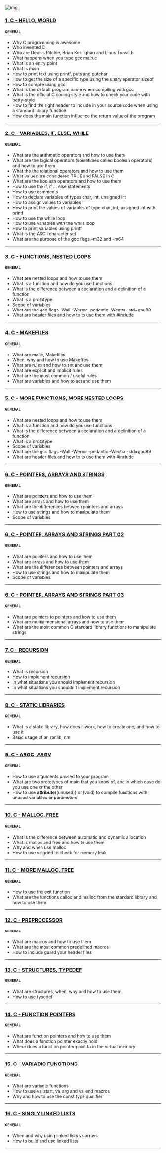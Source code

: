 ![img](https://ict.iitk.ac.in/wp-content/uploads/c-programming-2.jpg)

### [1. C - HELLO, WORLD](https://github.com/MathieuMorel62/holbertonschool-low_level_programming/tree/master/0x00-hello_world)
#### `GENERAL`

- Why C programming is awesome
- Who invented C 
- Who are Dennis Ritchie, Brian Kernighan and Linus Torvalds
- What happens when you type gcc main.c
- What is an entry point
- What is main
- How to print text using printf, puts and putchar
- How to get the size of a specific type using the unary operator sizeof
- How to compile using gcc
- What is the default program name when compiling with gcc
- What is the official C coding style and how to check your code with betty-style
- How to find the right header to include in your source code when using a standard library function
- How does the main function influence the return value of the program

-------------------------------


### [2. C - VARIABLES, IF, ELSE, WHILE](https://github.com/MathieuMorel62/holbertonschool-low_level_programming/tree/master/variables_if_else_while)
#### `GENERAL`

- What are the arithmetic operators and how to use them
- What are the logical operators (sometimes called boolean operators) and how to use them
- What the the relational operators and how to use them
- What values are considered TRUE and FALSE in C
- What are the boolean operators and how to use them
- How to use the if, if ... else statements
- How to use comments
- How to declare variables of types char, int, unsigned int
- How to assign values to variables
- How to print the values of variables of type char, int, unsigned int with printf
- How to use the while loop
- How to use variables with the while loop
- How to print variables using printf
- What is the ASCII character set
- What are the purpose of the gcc flags -m32 and -m64

--------------------------------

### [3. C - FUNCTIONS, NESTED LOOPS](https://github.com/MathieuMorel62/holbertonschool-low_level_programming/tree/master/functions_nested_loops)
#### `GENERAL`

- What are nested loops and how to use them
- What is a function and how do you use functions
- What is the difference between a declaration and a definition of a function
- What is a prototype
- Scope of variables
- What are the gcc flags -Wall -Werror -pedantic -Wextra -std=gnu89
- What are header files and how to to use them with #include

--------------------------------------

### [4. C - MAKEFILES](https://github.com/MathieuMorel62/holbertonschool-low_level_programming/tree/master/makefiles)
#### `GENERAL`

- What are make, Makefiles
- When, why and how to use Makefiles
- What are rules and how to set and use them
- What are explicit and implicit rules
- What are the most common / useful rules
- What are variables and how to set and use them

----------------------------------

### [5. C - MORE FUNCTIONS, MORE NESTED LOOPS](https://github.com/MathieuMorel62/holbertonschool-low_level_programming/tree/master/more_functions_nested_loops)
#### `GENERAL`

- What are nested loops and how to use them
- What is a function and how do you use functions
- What is the difference between a declaration and a definition of a function
- What is a prototype
- Scope of variables
- What are the gcc flags -Wall -Werror -pedantic -Wextra -std=gnu89
- What are header files and how to to use them with #include

---------------------------------------

### [6. C - POINTERS, ARRAYS AND STRINGS](https://github.com/MathieuMorel62/holbertonschool-low_level_programming/tree/master/pointers_arrays_strings)
#### `GENERAL`

- What are pointers and how to use them
- What are arrays and how to use them
- What are the differences between pointers and arrays
- How to use strings and how to manipulate them
- Scope of variables

----------------------------------------

### [6. C - POINTER, ARRAYS AND STRINGS PART 02](https://github.com/MathieuMorel62/holbertonschool-low_level_programming/tree/master/pointers_arrays_strings_part_02)
#### `GENERAL`

- What are pointers and how to use them
- What are arrays and how to use them
- What are the differences between pointers and arrays
- How to use strings and how to manipulate them
- Scope of variables

----------------------------

### [6. C - POINTER, ARRAYS AND STRINGS PART 03](https://github.com/MathieuMorel62/holbertonschool-low_level_programming/tree/master/pointers_arrays_strings_part_03)
#### `GENERAL`

- What are pointers to pointers and how to use them
- What are multidimensional arrays and how to use them
- What are the most common C standard library functions to manipulate strings

----------------------------

### [7. C _ RECURSION](https://github.com/MathieuMorel62/holbertonschool-low_level_programming/tree/master/recursion)
#### `GENERAL`

- What is recursion
- How to implement recursion
- In what situations you should implement recursion
- In what situations you shouldn’t implement recursion

------------------------------

### [8. C - STATIC LIBRARIES](https://github.com/MathieuMorel62/holbertonschool-low_level_programming/tree/master/static_libraries)
#### `GENERAL`

- What is a static library, how does it work, how to create one, and how to use it
- Basic usage of ar, ranlib, nm

--------------------------------

### [9. C - ARGC, ARGV](https://github.com/MathieuMorel62/holbertonschool-low_level_programming/tree/master/argc_argv)
#### `GENERAL`

- How to use arguments passed to your program
- What are two prototypes of main that you know of, and in which case do you use one or the other
- How to use __attribute__((unused)) or (void) to compile functions with unused variables or parameters

------------------------------------

### [10. C - MALLOC, FREE](https://github.com/MathieuMorel62/holbertonschool-low_level_programming/tree/master/malloc_free)
#### `GENERAL`

- What is the difference between automatic and dynamic allocation
- What is malloc and free and how to use them
- Why and when use malloc
- How to use valgrind to check for memory leak

---------------------------------

### [11. C - MORE MALLOC, FREE](https://github.com/MathieuMorel62/holbertonschool-low_level_programming/tree/master/more_malloc_free)
#### `GENERAL`

- How to use the exit function
- What are the functions calloc and realloc from the standard library and how to use them

-----------------------------

### [12. C - PREPROCESSOR](https://github.com/MathieuMorel62/holbertonschool-low_level_programming/tree/master/preprocessor)
#### `GENERAL`

- What are macros and how to use them
- What are the most common predefined macros
- How to include guard your header files

---------------------------------------------

### [13. C - STRUCTURES, TYPEDEF](https://github.com/MathieuMorel62/holbertonschool-low_level_programming/tree/master/structures_typedef)
#### `GENERAL`

- What are structures, when, why and how to use them
- How to use typedef

_____________________________________

### [14. C - FUNCTION POINTERS](https://github.com/MathieuMorel62/holbertonschool-low_level_programming/tree/master/function_pointers)
#### `GENERAL`

- What are function pointers and how to use them
- What does a function pointer exactly hold
- Where does a function pointer point to in the virtual memory

------------------------------------

### [15. C - VARIADIC FUNCTIONS](https://github.com/MathieuMorel62/holbertonschool-low_level_programming/tree/master/variadic_functions)
#### `GENERAL`

- What are variadic functions
- How to use va_start, va_arg and va_end macros
- Why and how to use the const type qualifier

-----------------------------------

### [16. C - SINGLY LINKED LISTS](https://github.com/MathieuMorel62/holbertonschool-low_level_programming/tree/master/singly_linked_lists)
#### `GENERAL`

- When and why using linked lists vs arrays
- How to build and use linked lists

-------------------------
